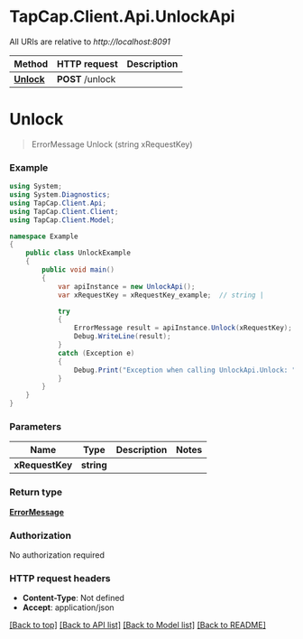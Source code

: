 # TapCap.Client.Api.UnlockApi

All URIs are relative to *http://localhost:8091*

Method | HTTP request | Description
------------- | ------------- | -------------
[**Unlock**](UnlockApi.md#unlock) | **POST** /unlock | 


<a name="unlock"></a>
# **Unlock**
> ErrorMessage Unlock (string xRequestKey)



### Example
```csharp
using System;
using System.Diagnostics;
using TapCap.Client.Api;
using TapCap.Client.Client;
using TapCap.Client.Model;

namespace Example
{
    public class UnlockExample
    {
        public void main()
        {
            var apiInstance = new UnlockApi();
            var xRequestKey = xRequestKey_example;  // string | 

            try
            {
                ErrorMessage result = apiInstance.Unlock(xRequestKey);
                Debug.WriteLine(result);
            }
            catch (Exception e)
            {
                Debug.Print("Exception when calling UnlockApi.Unlock: " + e.Message );
            }
        }
    }
}
```

### Parameters

Name | Type | Description  | Notes
------------- | ------------- | ------------- | -------------
 **xRequestKey** | **string**|  | 

### Return type

[**ErrorMessage**](ErrorMessage.md)

### Authorization

No authorization required

### HTTP request headers

 - **Content-Type**: Not defined
 - **Accept**: application/json

[[Back to top]](#) [[Back to API list]](../README.md#documentation-for-api-endpoints) [[Back to Model list]](../README.md#documentation-for-models) [[Back to README]](../README.md)

